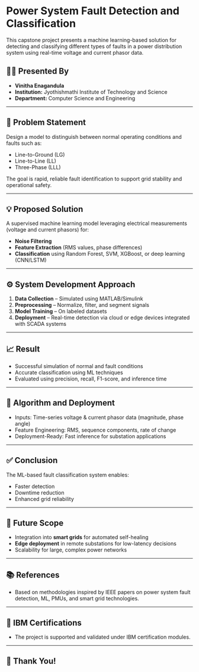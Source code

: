 # Power System Fault Detection and Classification

This capstone project presents a machine learning-based solution for detecting and classifying different types of faults in a power distribution system using real-time voltage and current phasor data.

## 👩‍💻 Presented By
- **Vinitha Enagandula**
- **Institution:** Jyothishmathi Institute of Technology and Science  
- **Department:** Computer Science and Engineering

---

## 🧠 Problem Statement
Design a model to distinguish between normal operating conditions and faults such as:
- Line-to-Ground (LG)
- Line-to-Line (LL)
- Three-Phase (LLL)

The goal is rapid, reliable fault identification to support grid stability and operational safety.

---

## 💡 Proposed Solution
A supervised machine learning model leveraging electrical measurements (voltage and current phasors) for:
- **Noise Filtering**
- **Feature Extraction** (RMS values, phase differences)
- **Classification** using Random Forest, SVM, XGBoost, or deep learning (CNN/LSTM)

---

## ⚙️ System Development Approach
1. **Data Collection** – Simulated using MATLAB/Simulink
2. **Preprocessing** – Normalize, filter, and segment signals
3. **Model Training** – On labeled datasets
4. **Deployment** – Real-time detection via cloud or edge devices integrated with SCADA systems

---

## 📈 Result
- Successful simulation of normal and fault conditions
- Accurate classification using ML techniques
- Evaluated using precision, recall, F1-score, and inference time

---

## 🧪 Algorithm and Deployment
- Inputs: Time-series voltage & current phasor data (magnitude, phase angle)
- Feature Engineering: RMS, sequence components, rate of change
- Deployment-Ready: Fast inference for substation applications

---

## ✅ Conclusion
The ML-based fault classification system enables:
- Faster detection
- Downtime reduction
- Enhanced grid reliability

---

## 🚀 Future Scope
- Integration into **smart grids** for automated self-healing
- **Edge deployment** in remote substations for low-latency decisions
- Scalability for large, complex power networks

---

## 📚 References
- Based on methodologies inspired by IEEE papers on power system fault detection, ML, PMUs, and smart grid technologies.

---

## 🏅 IBM Certifications
- The project is supported and validated under IBM certification modules.

---

## 🙏 Thank You!
